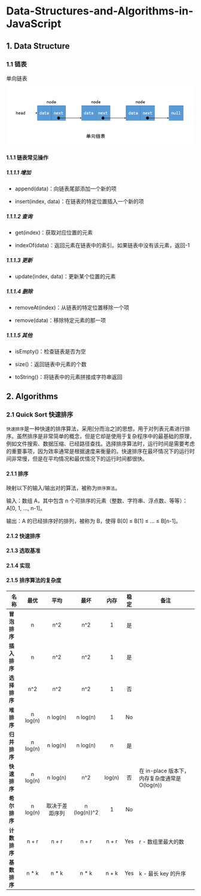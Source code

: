 # Data-Structures-and-Algorithms-in-JavaScript

## 1. Data Structure

### 1.1 链表

单向链表

![](./pics/单向链表示意图.png)

#### 1.1.1 链表常见操作

##### 1.1.1.1 增加

- append(data)：向链表尾部添加一个新的项

- insert(index, data)：在链表的特定位置插入一个新的项

##### 1.1.1.2 查询

- get(index)：获取对应位置的元素

- indexOf(data)：返回元素在链表中的索引。如果链表中没有该元素，返回-1

##### 1.1.1.3 更新

- update(index, data)：更新某个位置的元素

##### 1.1.1.4 删除

- removeAt(index)：从链表的特定位置移除一个项

- remove(data)：移除特定元素的那一项

##### 1.1.1.5 其他

- isEmpty()：检查链表是否为空

- size()：返回链表中元素的个数

- toString()：将链表中的元素拼接成字符串返回

## 2. Algorithms

### 2.1 Quick Sort 快速排序

`快速排序`是一种快速的排序算法，采用[分而治之]的思想，用于对列表元素进行排序。虽然排序是非常简单的概念，但是它却是使用于复杂程序中的最基础的原理，例如文件搜索、数据压缩、已经路径查找。选择排序算法时，运行时间是需要考虑的重要事项，因为效率通常是根据速度来衡量的。快速排序在最坏情况下的运行时间非常慢，但是在平均情况和最优情况下的运行时间都很快。

#### 2.1.1 排序

映射以下的输入/输出对的算法，被称为`排序算法`。

输入：数组 A，其中包含 n 个可排序的元素（整数、字符串、浮点数、等等）：A[0, 1, ..., n-1]。

输出：A 的已经排序好的排列，被称为 B，使得 B[0] ≤ B[1] ≤ ... ≤ B[n-1]。

#### 2.1.2 快速排序

#### 2.1.3 选取基准

#### 2.1.4 实现

#### 2.1.5 排序算法的复杂度

| 名称         |   最优   |      平均      |     最坏     |  内存  | 稳定 | 备注                                           |
| ------------ | :------: | :------------: | :----------: | :----: | :--: | ---------------------------------------------- |
| **冒泡排序** |    n     |      n^2       |     n^2      |   1    |  是  |                                                |
| **插入排序** |    n     |      n^2       |     n^2      |   1    |  是  |                                                |
| **选择排序** |   n^2    |      n^2       |     n^2      |   1    |  否  |                                                |
| **堆排序**   | n log(n) |    n log(n)    |   n log(n)   |   1    |  No  |                                                |
| **归并排序** | n log(n) |    n log(n)    |   n log(n)   |   n    |  是  |                                                |
| **快速排序** | n log(n) |    n log(n)    |     n^2      | log(n) |  否  | 在 in-place 版本下，内存复杂度通常是 O(log(n)) |
| **希尔排序** | n log(n) | 取决于差距序列 | n (log(n))^2 |   1    |  No  |                                                |
| **计数排序** |  n + r   |     n + r      |    n + r     | n + r  | Yes  | r - 数组里最大的数                             |
| **基数排序** |  n \* k  |     n \* k     |    n \* k    | n + k  | Yes  | k - 最长 key 的升序                            |
